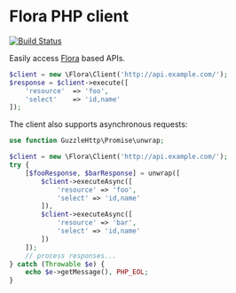 Flora PHP client
================

[![Build Status](https://travis-ci.org/godmodelabs/flora-client-php.svg?branch=master)](https://travis-ci.org/godmodelabs/flora-client-php)

Easily access [Flora](https://github.com/godmodelabs/flora) based APIs.

```php
$client = new \Flora\Client('http://api.example.com/');
$response = $client->execute([
    'resource'  => 'foo',
    'select'    => 'id,name'
]);
```

The client also supports asynchronous requests:

```php
use function GuzzleHttp\Promise\unwrap;

$client = new \Flora\Client('http://api.example.com/');
try {
    [$fooResponse, $barResponse] = unwrap([
        $client->executeAsync([
            'resource' => 'foo',
            'select' => 'id,name'
        ]),
        $client->executeAsync([
            'resource' => 'bar',
            'select' => 'id,name'
        ])
    ]);
    // process responses...
} catch (Throwable $e) {
    echo $e->getMessage(), PHP_EOL;
}
```
